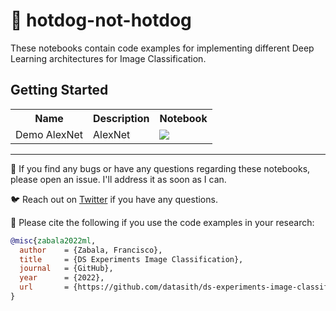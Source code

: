 # 🌭 hotdog-not-hotdog
These notebooks contain code examples for implementing different Deep Learning architectures for Image Classification.

## Getting Started
<table class="tg">
  <tr>
    <th class="tg-yw4l"><b>Name</b></th>
    <th class="tg-yw4l"><b>Description</b></th>
    <th class="tg-yw4l"><b>Notebook</b></th>
  </tr>
  
  <tr>
    <td class="tg-yw4l">Demo AlexNet</td>
    <td class="tg-yw4l">AlexNet</td>
    <td class="tg-yw4l"><a href="https://colab.research.google.com/github/datasith/ds-experiments-image-classification/blob/main/hotdog-not-hotdog/demo_alexnet.ipynb">
      <img src="https://colab.research.google.com/assets/colab-badge.svg" width="" >
    </a></td>
  </tr>

</table>

---

🐞 If you find any bugs or have any questions regarding these notebooks, please open an issue. I'll address it as soon as I can. 

🐦 Reach out on [Twitter](https://twitter.com/datasith) if you have any questions. 

🔗 Please cite the following if you use the code examples in your research:
```bibtex
@misc{zabala2022ml,
  author    = {Zabala, Francisco},
  title     = {DS Experiments Image Classification},
  journal   = {GitHub},
  year      = {2022},
  url       = {https://github.com/datasith/ds-experiments-image-classification},
}
```